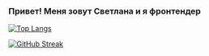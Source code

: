 ### Привет! Меня зовут Светлана и я фронтендер



[![Top Langs](https://github-readme-stats.vercel.app/api/top-langs/?username=darkmyrrh)](https://github.com/anuraghazra/github-readme-stats)

[![GitHub Streak](https://github-readme-streak-stats.herokuapp.com?user=darkmyrrh)](https://git.io/streak-stats)

